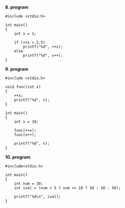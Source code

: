 

__8. program__
```
#include <stdio.h>

int main()
{
	int x = 1;

	if (++x > 2,5)
		printf("%d", ++x);
	else
		printf("%d", x++);
}
```

__9. program__
```
#include <stdio.h>

void func(int x)
{
	++x;
	printf("%d", x);
}

int main()
{
	int x = 10;

	func(++x);
	func(x++);

	printf("%d", x);
}
```

__10. program__
```
#include<stdio.h>

int main()
{
	int num = 30;
	int ival = (num > 5 ? num <= 10 ? 10 : 20 : 50);

	printf("%d\n", ival);
}
```
